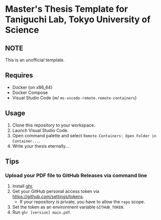 # Master's Thesis Template for Taniguchi Lab, Tokyo University of Science

## NOTE

This is an unofficial template.

## Requires

- Docker (on x86_64)
- Docker Compose
- Visual Studio Code (w/ `ms-vscode-remote.remote-containers`)

## Usage

1. Clone this repository to your workspace.
2. Launch Visual Studio Code.
3. Open command palette and select `Remote-Containers: Open Folder in Container...`.
4. Write your thesis eternally...

## Tips

### Upload your PDF file to GitHub Releases via command line

1. Install [ghr](https://github.com/tcnksm/ghr).
2. Get your GitHub personal access token via <https://github.com/settings/tokens>.
   - If your repository is private, you have to allow the `repo` scope.
3. Set the token as an environment variable `GITHUB_TOKEN`.
4. Run `ghr [version] main.pdf`.
